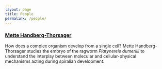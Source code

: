 ```yaml
---
layout: page
title: People
permalink: /people/
---
```



### [Mette Handberg-Thorsager](https://www.uni-goettingen.de/en/people/621729.html)
How does a complex organism develop from a single cell? Mette Handberg-Thorsager studies the embryo of the ragworm *Platynereis dumerilii* to understand the interplay between molecular and cellular-physical mechanisms acting during spiralian development.

<br>

